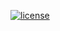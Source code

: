 [![license](https://img.shields.io/github/license/mashape/apistatus.svg)](https://github.com/trungngotdt/frmReadAndWriteExcel/tree/master)
